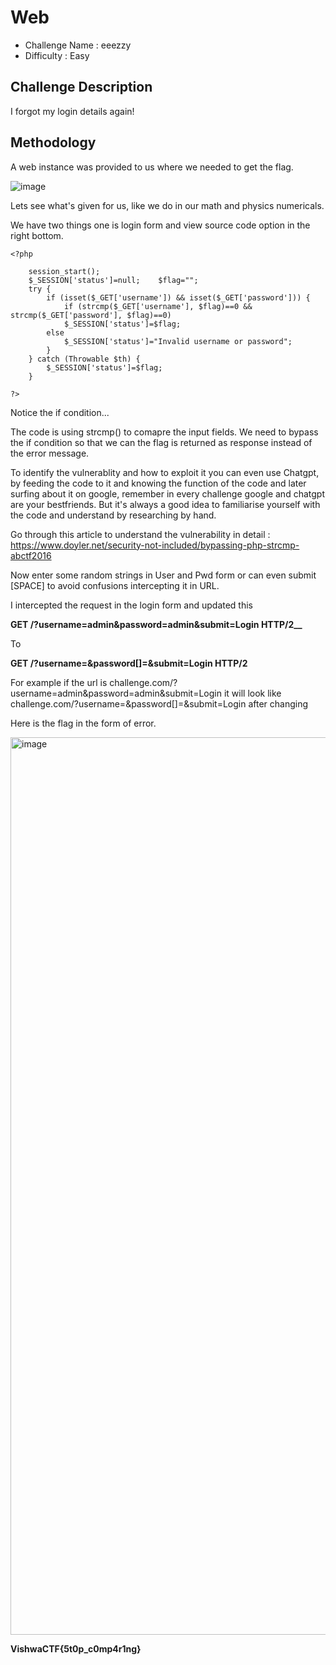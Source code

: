 # Web
- Challenge Name : eeezzy
- Difficulty :  Easy

## Challenge Description
I forgot my login details again!


## Methodology
A web instance was provided to us where we needed to get the flag. 

![image](https://user-images.githubusercontent.com/121932742/231846273-3ac014d2-50b9-4996-8bce-6185bd400f25.png)

Lets see what's given for us, like we do in our math and physics numericals.

We have two things one is login form and view source code option in the right bottom.

```
<?php  
  
    session_start();    
    $_SESSION['status']=null;    $flag="";  
    try {  
        if (isset($_GET['username']) && isset($_GET['password'])) {  
            if (strcmp($_GET['username'], $flag)==0 && strcmp($_GET['password'], $flag)==0)                
            $_SESSION['status']=$flag;  
        else                
            $_SESSION['status']="Invalid username or password";  
        }  
    } catch (Throwable $th) {        
        $_SESSION['status']=$flag;  
    }  
  
?>
```

Notice the if condition...

The code is using strcmp() to comapre the input fields. We need to bypass the if condition so that we can the flag is returned as response instead of the error message.

To identify the vulnerablity and how to exploit it you can even use Chatgpt, by feeding the code to it and knowing the function of the code and later surfing about it on google, remember in every challenge google and chatgpt are your bestfriends. But it's always a good idea to familiarise yourself with the code and understand by researching by hand.

Go through this article to understand the vulnerability in detail : https://www.doyler.net/security-not-included/bypassing-php-strcmp-abctf2016

Now enter some random strings in User and Pwd form or can even submit [SPACE] to avoid confusions intercepting it in URL.

I intercepted the request in the login form and updated this

**GET /?username=admin&password=admin&submit=Login HTTP/2__**

To

**GET /?username=&password[]=&submit=Login HTTP/2**

For example if the url is challenge.com/?username=admin&password=admin&submit=Login
it will look like challenge.com/?username=&password[]=&submit=Login after changing

Here is the flag in the form of error.

<img width="1436" alt="image" src="https://user-images.githubusercontent.com/121932742/231860272-a9c5e469-4bfa-4c24-a8d8-34b529592302.png">

**VishwaCTF{5t0p_c0mp4r1ng}**


